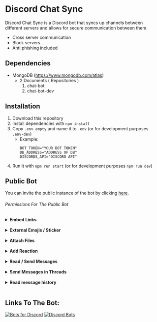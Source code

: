 # Discord Chat Sync

Discord Chat Sync is a Discord bot that syncs up channels between different servers and allows for secure communication between them.
 * Cross server communication
 * Block servers
 * Anti phishing included

## Dependencies

* MongoDB (https://www.mongodb.com/atlas)
  * 2 Documents ( Repositories )
    1. chat-bot
    2. chat-bot-dev

##  Installation

1. Download this repository
2. Install dependencies with `npm install`
3. Copy `.env_empty` and name it to `.env` (or for development purposes `.env-dev`)
    * Example:
        ```
        BOT_TOKEN="YOUR BOT TOKEN"
        DB_ADDRESS="ADDRESS OF DB"
        DISCORDS_API="DISCORD API"
        ```
4. Run it with `npm run start` (or for development purposes `npm run dev`)

##  Public Bot

You can invite the public instance of the bot by clicking [here](https://discord.com/api/oauth2/authorize?client_id=1046756800260735058&permissions=533113203777&scope=bot%20applications.commands).

###### Permissions For The Public Bot
<details><summary><b>Embed Links</b></summary>
This is required to sync links between servers
</details>
<br>
<details><summary><b>External Emojis / Sticker</b></summary>
This is required to sync emojis and stickers from other servers
</details>
<br>
<details><summary><b>Attach Files</b></summary>
In the future, this will allow the users to share files through the bot
</details>
<br>
<details><summary><b>Add Reaction</b></summary>
In the future, this will allow the bot to share reactions to messages and react to your message as a confirmation
</details>
<br>
<details><summary><b>Read / Send Messages</b></summary>
This is required for the core functions
</details>
<br>
<details><summary><b>Send Messages in Threads</b></summary>
In the future, this will allow to access/handle threads and their content
</details>
<br>
<details><summary><b>Read message history</b></summary>
In the future, this will allow the bot to sync messages when setting up in a new server
</details>
<br>

## Links To The Bot:

 [![Bots for Discord](https://discords.com/bots/api/bot/1046756800260735058/widget)](https://discords.com/bots/bots/1046756800260735058)
 [![Discord Bots](https://top.gg/api/widget/1046756800260735058.svg)](https://top.gg/bot/1046756800260735058)
